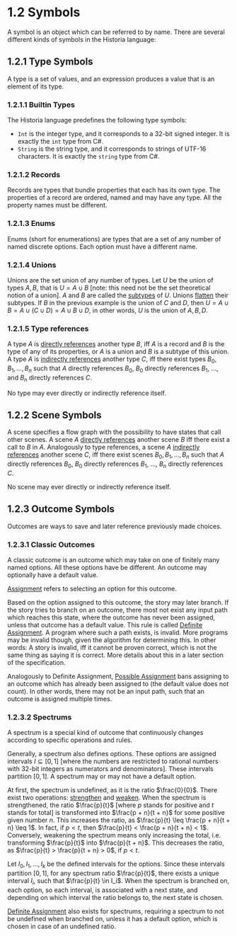 # 1.2 Symbols
A symbol is an object which can be referred to by name. There are several different kinds of symbols in the Historia language:

## 1.2.1 Type Symbols
A type is a set of values, and an expression produces a value that is an element of its type.

### 1.2.1.1 Builtin Types
The Historia language predefines the following type symbols:
* `Int` is the integer type, and it corresponds to a 32-bit signed integer. It is exactly the `int` type from C#.
* `String` is the string type, and it corresponds to strings of UTF-16 characters. It is exactly the `string` type from C#.

### 1.2.1.2 Records
Records are types that bundle properties that each has its own type. The properties of a record are ordered, named and may have any type. All the property names must be different.

### 1.2.1.3 Enums
Enums (short for enumerations) are types that are a set of any number of named discrete options. Each option must have a different name.

### 1.2.1.4 Unions
Unions are the set union of any number of types. Let $U$ be the union of types $A, B$, that is $U = A \cup B$ [note: this need not be the set theoretical notion of a union]. $A$ and $B$ are called the <u>subtypes</u> of $U$. Unions <u>flatten</u> their subtypes. If $B$ in the previous example is the union of $C$ and $D$, then $U = A \cup B = A \cup (C \cup D) = A \cup B \cup D$, in other words, $U$ is the union of $A, B, D$.

### 1.2.1.5 Type references
A type $A$ is <u>directly references</u> another type $B$, iff $A$ is a record and $B$ is the type of any of its properties, or $A$ is a union and $B$ is a subtype of this union. A type $A$ is <u>indirectly references</u> another type $C$, iff there exist types $B_0, B_1, \dots, B_n$ such that $A$ directly references $B_0$, $B_0$ directly references $B_1$, ..., and $B_n$ directly references $C$.

No type may ever directly or indirectly reference itself.

## 1.2.2 Scene Symbols
A scene specifies a flow graph with the possibility to have states that call other scenes. A scene $A$ <u>directly references</u> another scene $B$ iff there exist a call to $B$ in $A$. Analogously to type references, a scene $A$ <u>indirectly references</u> another scene $C$, iff there exist scenes $B_0, B_1, \dots, B_n$ such that $A$ directly references $B_0$, $B_0$ directly references $B_1$, ..., $B_n$ directly references $C$.

No scene may ever directly or indirectly reference itself.

## 1.2.3 Outcome Symbols
Outcomes are ways to save and later reference previously made choices.

### 1.2.3.1 Classic Outcomes
A classic outcome is an outcome which may take on one of finitely many named options. All these options have be different. An outcome may optionally have a default value.

<u>Assignment</u> refers to selecting an option for this outcome.

Based on the option assigned to this outcome, the story may later branch. If the story tries to branch on an outcome, there most not exist any input path which reaches this state, where the outcome has never been assigned, unless that outcome has a default value. This rule is called <u>Definite Assignment</u>. A program where such a path exists, is invalid. More programs may be invalid though, given the algorithm for determining this. In other words: A story is invalid, iff it cannot be proven correct, which is not the same thing as saying it is correct. More details about this in a later section of the specification.

Analogously to Definite Assignment, <u>Possible Assignment</u> bans assigning to an outcome which has already been assigned to (the default value does not count). In other words, there may not be an input path, such that an outcome is assigned multiple times.

### 1.2.3.2 Spectrums
A spectrum is a special kind of outcome that continuously changes according to specific operations and rules.

Generally, a spectrum also defines options. These options are assigned intervals $I \subseteq [0, 1]$ [where the numbers are restricted to rational numbers with 32-bit integers as numerators and denominators]. These intervals partition $[0, 1]$. A spectrum may or may not have a default option.

At first, the spectrum is undefined, as it is the ratio $\frac{0}{0}$. There exist two operations: <u>strengthen</u> and <u>weaken</u>. When the spectrum is strengthened, the ratio $\frac{p}{t}$ [where $p$ stands for positive and $t$ stands for total] is transformed into $\frac{p + n}{t + n}$ for some positive given number $n$. This increases the ratio, as $\frac{p}{t} \leq \frac{p + n}{t + n} \leq 1$. In fact, if $p < t$, then $\frac{p}{t} < \frac{p + n}{t + n} < 1$. Conversely, weakening the spectrum means only increasing the total, i.e. transforming $\frac{p}{t}$ into $\frac{p}{t + n}$. This decreases the ratio, as $\frac{p}{t} > \frac{p}{t + n} > 0$, if $p < t$.

Let $I_0, I_1, \dots, I_k$ be the defined intervals for the options. Since these intervals partition $[0, 1]$, for any spectrum ratio $\frac{p}{t}$, there exists a unique interval $I_i$, such that $\frac{p}{t} \in I_i$. When the spectrum is branched on, each option, so each interval, is associated with a next state, and depending on which interval the ratio belongs to, the next state is chosen.

<u>Definite Assignment</u> also exists for spectrums, requiring a spectrum to not be undefined when branched on, unless it has a default option, which is chosen in case of an undefined ratio.
